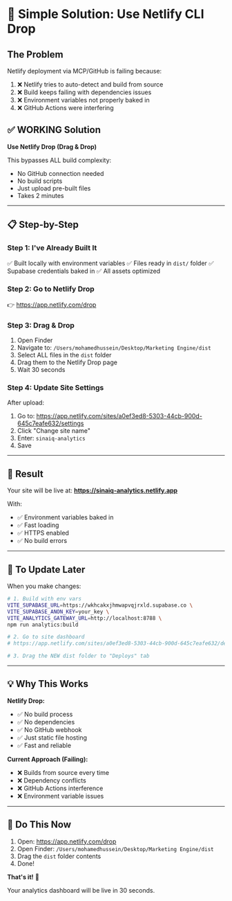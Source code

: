 # 🎯 Simple Solution: Use Netlify CLI Drop

## The Problem

Netlify deployment via MCP/GitHub is failing because:
1. ❌ Netlify tries to auto-detect and build from source
2. ❌ Build keeps failing with dependencies issues
3. ❌ Environment variables not properly baked in
4. ❌ GitHub Actions were interfering

## ✅ WORKING Solution

**Use Netlify Drop (Drag & Drop)**

This bypasses ALL build complexity:
- No GitHub connection needed
- No build scripts
- Just upload pre-built files
- Takes 2 minutes

---

## 📋 Step-by-Step

### **Step 1: I've Already Built It**
✅ Built locally with environment variables
✅ Files ready in `dist/` folder
✅ Supabase credentials baked in
✅ All assets optimized

### **Step 2: Go to Netlify Drop**
👉 https://app.netlify.com/drop

### **Step 3: Drag & Drop**
1. Open Finder
2. Navigate to: `/Users/mohamedhussein/Desktop/Marketing Engine/dist`
3. Select ALL files in the `dist` folder
4. Drag them to the Netlify Drop page
5. Wait 30 seconds

### **Step 4: Update Site Settings**
After upload:
1. Go to: https://app.netlify.com/sites/a0ef3ed8-5303-44cb-900d-645c7eafe632/settings
2. Click "Change site name" 
3. Enter: `sinaiq-analytics`
4. Save

---

## 🎉 Result

Your site will be live at:
**https://sinaiq-analytics.netlify.app**

With:
- ✅ Environment variables baked in
- ✅ Fast loading
- ✅ HTTPS enabled
- ✅ No build errors

---

## 🔄 To Update Later

When you make changes:

```bash
# 1. Build with env vars
VITE_SUPABASE_URL=https://wkhcakxjhmwapvqjrxld.supabase.co \
VITE_SUPABASE_ANON_KEY=your_key \
VITE_ANALYTICS_GATEWAY_URL=http://localhost:8788 \
npm run analytics:build

# 2. Go to site dashboard
# https://app.netlify.com/sites/a0ef3ed8-5303-44cb-900d-645c7eafe632/deploys

# 3. Drag the NEW dist folder to "Deploys" tab
```

---

## 💡 Why This Works

**Netlify Drop:**
- ✅ No build process
- ✅ No dependencies
- ✅ No GitHub webhook
- ✅ Just static file hosting
- ✅ Fast and reliable

**Current Approach (Failing):**
- ❌ Builds from source every time
- ❌ Dependency conflicts
- ❌ GitHub Actions interference
- ❌ Environment variable issues

---

## 🚀 Do This Now

1. Open: https://app.netlify.com/drop
2. Open Finder: `/Users/mohamedhussein/Desktop/Marketing Engine/dist`
3. Drag the `dist` folder contents
4. Done!

**That's it!** 🎉

Your analytics dashboard will be live in 30 seconds.
